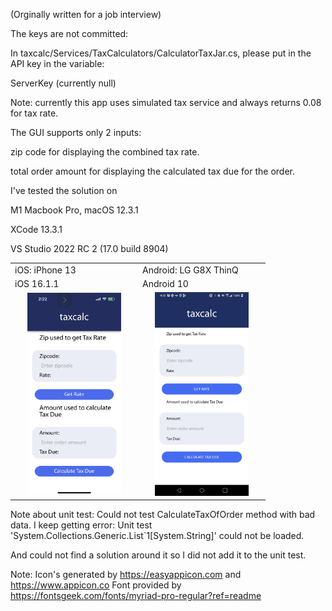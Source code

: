 (Orginally written for a job interview)

The keys are not committed:

In taxcalc/Services/TaxCalculators/CalculatorTaxJar.cs, please put in
the API key in the variable:

ServerKey (currently null)

Note: currently this app uses simulated tax service and always returns 0.08 for tax rate.

The GUI supports only 2 inputs:

zip code for displaying the combined tax rate.

total order amount for displaying the calculated tax due for the order.

I've tested the solution on 

M1 Macbook Pro, macOS 12.3.1

XCode 13.3.1

VS Studio 2022 RC 2 (17.0 build 8904)

<table>
  <tr>
    <td>iOS: iPhone 13</td>
    <td>Android: LG G8X ThinQ</td>
  </tr>
  <tr>
    <td>iOS 16.1.1</td>
    <td>Android 10</td>
  </tr>
  <tr>
    <td><img src="images/ios_screenshot.jpg" width="150" hspace="20"/></td>
    <td><img src="images/android_screenshot.jpg" width="150" hspace="20"/></td>
  </tr>
</table>

Note about unit test: Could not test CalculateTaxOfOrder method with bad data.
I keep getting error:
Unit test 'System.Collections.Generic.List`1[System.String]' could not be loaded.

And could not find a solution around it so I did not add it to the unit test.


Note:
Icon's generated by https://easyappicon.com and https://www.appicon.co
Font provided by https://fontsgeek.com/fonts/myriad-pro-regular?ref=readme

